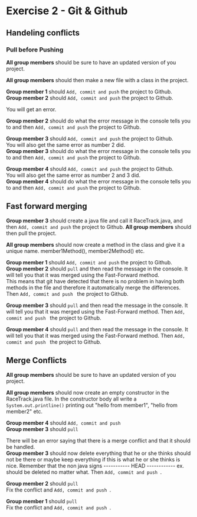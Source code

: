 # Exercise 2 - Git &amp; Github

## Handeling conflicts

### Pull before Pushing

**All group members** should be sure to have an updated version of you project.    

**All group members** should then make a new file with a class in the project.    

**Group member 1** should ```` Add, commit and push ```` the project to Github.    
**Group member 2** should ```` Add, commit and push ```` the project to Github.    

You will get an error.    

**Group member 2** should do what the error message in the console tells you to and then ```` Add, commit and push ```` the project to Github.     

**Group member 3** should ```` Add, commit and push ```` the project to Github.    
You will also get the same error as number 2 did.    
**Group member 3** should do what the error message in the console tells you to and then ```` Add, commit and push ```` the project to Github.    

**Group member 4** should ```` Add, commit and push ```` the project to Github.    
You will also get the same error as number 2 and 3 did.    
**Group member 4** should do what the error message in the console tells you to and then ```` Add, commit and push ```` the project to Github.

## Fast forward merging
**Group member 3** should create a java file and call it RaceTrack.java, and then  ```` Add, commit and push ```` the project to Github.
**All group members** should then pull the project.    

**All group members** should now create a method in the class and give it a unique name. member1Method(), member2Method() etc.    

**Group member 1** should ```` Add, commit and push ```` the project to Github.    
**Group member 2** should ````pull```` and then read the message in the console. It will tell you that it was merged using the Fast-Forward method.     
This means that git have detected that there is no problem in having both methods in the file and therefore it automatically merge the differences.     
Then ````Add, commit and push ```` the project to Github.

**Group member 3** should ````pull```` and then read the message in the console. It will tell you that it was merged using the Fast-Forward method. Then ````Add, commit and push ```` the project to Github.

**Group member 4** should ````pull```` and then read the message in the console. It will tell you that it was merged using the Fast-Forward method. Then ````Add, commit and push ```` the project to Github.


## Merge Conflicts
**All group members** should be sure to have an updated version of you project.    

**All group members** should now create an empty constructor in the RaceTrack.java file. In the constructor body all write a ````System.out.printline()```` printing out "hello from member1", "hello from member2" etc.    

**Group member 4** should ````Add, commit and push ````    
**Group member 3** should ````pull````    

There will be an error saying that there is a merge conflict and that it should be handled.    
**Group member 3** should now delete everything that he or she thinks should not be there or maybe keep everything if this is what he or she thinks is nice.  Remember that the non java signs ----------- HEAD ------------ ex. should be deleted no matter what. 
Then ````Add, commit and push ````.    

**Group member 2** should ````pull````    
Fix the conflict and ````Add, commit and push ````.    

**Group member 1** should ````pull````    
Fix the conflict and ````Add, commit and push ````. 







